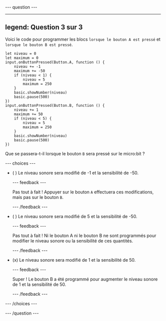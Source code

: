 
--- question ---

---
legend: Question 3 sur 3
---
Voici le code pour programmer les blocs `lorsque le bouton A est pressé` et `lorsque le bouton B est pressé`.

```microbit
let niveau = 0
let maximum = 0
input.onButtonPressed(Button.A, function () {
    niveau += -1
    maximum += -50
    if (niveau < 1) {
        niveau = 5
        maximum = 250
    }
    basic.showNumber(niveau)
    basic.pause(500)
})
input.onButtonPressed(Button.B, function () {
    niveau += 1
    maximum += 50
    if (niveau < 5) {
        niveau = 5
        maximum = 250
    }
    basic.showNumber(niveau)
    basic.pause(500)
})
```

Que se passera-t-il lorsque le bouton `B` sera pressé sur le micro:bit ?

--- choices ---

- ( ) Le niveau sonore sera modifié de -1 et la sensibilité de -50.


  --- feedback ---

  Pas tout à fait ! Appuyer sur le bouton `A` effectuera ces modifications, mais pas sur le bouton `B`.

  --- /feedback ---

- ( ) Le niveau sonore sera modifié de 5 et la sensibilité de -50.

  --- feedback ---

  Pas tout à fait ! Ni le bouton A ni le bouton B ne sont programmés pour modifier le niveau sonore ou la sensibilité de ces quantités.

  --- /feedback ---

- (x) Le niveau sonore sera modifié de 1 et la sensibilité de 50.

  --- feedback ---

  Super ! Le bouton B a été programmé pour augmenter le niveau sonore de 1 et la sensibilité de 50.

  --- /feedback ---

--- /choices ---

--- /question ---
